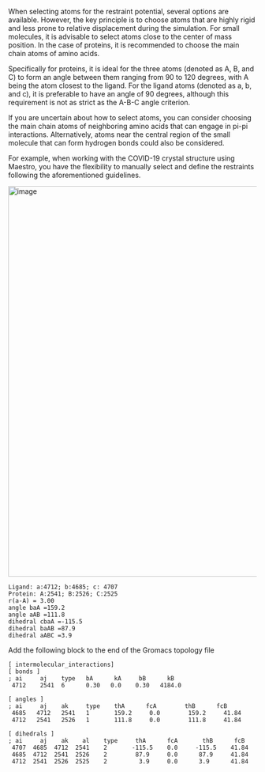 
When selecting atoms for the restraint potential, several options are available. However, the key principle is to choose atoms that are highly rigid and less prone to relative displacement during the simulation. For small molecules, it is advisable to select atoms close to the center of mass position. In the case of proteins, it is recommended to choose the main chain atoms of amino acids.

Specifically for proteins, it is ideal for the three atoms (denoted as A, B, and C) to form an angle between them ranging from 90 to 120 degrees, with A being the atom closest to the ligand. For the ligand atoms (denoted as a, b, and c), it is preferable to have an angle of 90 degrees, although this requirement is not as strict as the A-B-C angle criterion.

If you are uncertain about how to select atoms, you can consider choosing the main chain atoms of neighboring amino acids that can engage in pi-pi interactions. Alternatively, atoms near the central region of the small molecule that can form hydrogen bonds could also be considered.

For example, when working with the COVID-19 crystal structure using Maestro, you have the flexibility to manually select and define the restraints following the aforementioned guidelines.

<img width="790" alt="image" src="https://user-images.githubusercontent.com/75652473/232963498-57755fba-87e0-4f9c-a151-5bd329c43f1b.png">

```
Ligand: a:4712; b:4685; c: 4707 
Protein: A:2541; B:2526; C:2525 
r(a-A) = 3.00 
angle baA =159.2 
angle aAB =111.8 
dihedral cbaA =-115.5 
dihedral baAB =87.9 
dihedral aABC =3.9
```
Add the following block to the end of the Gromacs topology file

```
[ intermolecular_interactions]
[ bonds ]
; ai     aj    type   bA      kA     bB      kB
 4712    2541  6      0.30   0.0    0.30   4184.0

[ angles ]
; ai     aj    ak     type    thA      fcA        thB      fcB
 4685   4712   2541   1       159.2     0.0        159.2     41.84
 4712   2541   2526   1       111.8     0.0        111.8     41.84

[ dihedrals ]
; ai     aj    ak    al    type     thA      fcA       thB      fcB
 4707  4685  4712  2541    2       -115.5    0.0     -115.5    41.84
 4685  4712  2541  2526    2        87.9     0.0      87.9     41.84
 4712  2541  2526  2525    2         3.9     0.0      3.9      41.84
```
